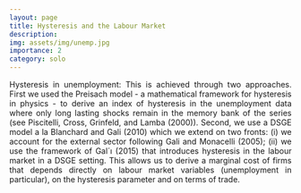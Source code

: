 ```yaml
---
layout: page
title: Hysteresis and the Labour Market
description:
img: assets/img/unemp.jpg
importance: 2
category: solo
---
```


<p align="justify"> Hysteresis in unemployment: This is achieved through two approaches. First we used the Preisach model - a mathematical framework for hysteresis in physics - to derive an index of hysteresis in the unemployment data where only long lasting shocks remain in the memory bank of the series (see Piscitelli, Cross, Grinfeld, and Lamba (2000)). Second, we use a DSGE model a la Blanchard and Gali (2010) which we extend on two fronts: (i) we account for the external sector
following Gali and Monacelli (2005); (ii) we use the framework of Gal´ı (2015) that introduces hysteresis in the labour market in a DSGE setting. This allows us to derive a marginal cost of firms that depends directly on labour market variables (unemployment in particular), on the hysteresis parameter and on terms of trade. </p>
